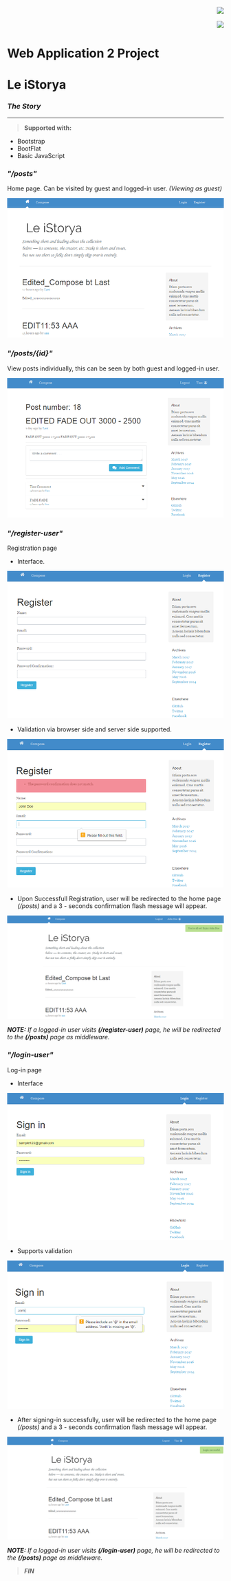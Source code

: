 <p align="right"><img src="https://laravel.com/assets/img/components/logo-laravel.svg"></p>

<p align="right"><img src="https://poser.pugx.org/laravel/framework/v/stable.svg"></p>

# Web Application 2 Project


# Le iStorya
### *The Story*
----------

> **Supported with:**
* Bootstrap
* BootFlat
* Basic JavaScript


### *"/posts"*
Home page. Can be visited by guest and logged-in user.
*(Viewing as guest)*

![Posts Home Page](https://github.com/LynyrdRoss/ALQUIROZ-Project-WebApp-Laravel/blob/master/1.png "Posts Home Page")



### *"/posts/{id}"*
View posts individually, this can be seen by both guest and logged-in user.

![Show solo posts](https://github.com/LynyrdRoss/ALQUIROZ-Project-WebApp-Laravel/blob/master/8.png "Show solo posts")



### *"/register-user"*
Registration page
+ Interface.

![Registration Page](https://github.com/LynyrdRoss/ALQUIROZ-Project-WebApp-Laravel/blob/master/2.png "Registration Page")

+ Validation via browser side and server side supported.

![Registration Page validation](https://github.com/LynyrdRoss/ALQUIROZ-Project-WebApp-Laravel/blob/master/3.png "Registration Page validation")

+ Upon Successfull Registration, user will be redirected to the home page *(/posts)* and a 3 - seconds confirmation flash message will appear.

![Registration success with flash message](https://github.com/LynyrdRoss/ALQUIROZ-Project-WebApp-Laravel/blob/master/4.png "Registration success with flash message")

*__NOTE:__ If a logged-in user visits __(/register-user)__ page, he will be redirected to the __(/posts)__ page as middleware.*



### *"/login-user"*
Log-in page
+ Interface

![Log-in page](https://github.com/LynyrdRoss/ALQUIROZ-Project-WebApp-Laravel/blob/master/5.png "Log-in page")

+ Supports validation

![Log-in page validation](https://github.com/LynyrdRoss/ALQUIROZ-Project-WebApp-Laravel/blob/master/6.png "Log-in page validation")

+ After signing-in successfully, user will be redirected to the home page *(/posts)* and a 3 - seconds confirmation flash message will appear.

![Login success with flash message](https://github.com/LynyrdRoss/ALQUIROZ-Project-WebApp-Laravel/blob/master/7.png "Login success with flash message")

*__NOTE:__ If a logged-in user visits __(/login-user)__ page, he will be redirected to the __(/posts)__ page as middleware.*






> **_FIN_**
